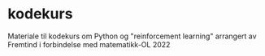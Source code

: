 # kodekurs
Materiale til kodekurs om Python og "reinforcement learning" arrangert av Fremtind i forbindelse med matematikk-OL 2022
